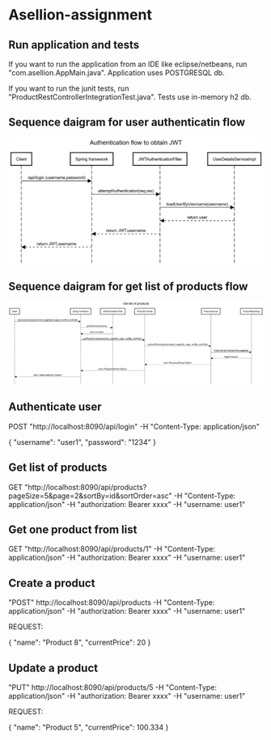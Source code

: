 # Asellion-assignment

## Run application and tests
If you want to run the application from an IDE like eclipse/netbeans, run "com.asellion.AppMain.java".  Application uses POSTGRESQL db.

If you want to run the junit tests, run "ProductRestControllerIntegrationTest.java".  Tests use in-memory h2 db.

## Sequence daigram for user authenticatin flow

![](images/AuthFlow.png)

## Sequence daigram for get list of products flow

![](images/GetProductsFlow.png)



## Authenticate user
POST "http://localhost:8090/api/login" -H "Content-Type: application/json"

{
    "username": "user1",
    "password": "1234"
}

## Get list of products
GET "http://localhost:8090/api/products?pageSize=5&page=2&sortBy=id&sortOrder=asc" -H "Content-Type: application/json" -H "authorization: Bearer xxxx" -H "username: user1"

## Get one product from list
GET "http://localhost:8090/api/products/1" -H "Content-Type: application/json" -H "authorization: Bearer xxxx" -H "username: user1"

## Create a product
"POST" http://localhost:8090/api/products -H "Content-Type: application/json" -H "authorization: Bearer xxxx" -H "username: user1"

REQUEST:

{
    "name": "Product 8",
    "currentPrice": 20
}

## Update a product
"PUT" http://localhost:8090/api/products/5 -H "Content-Type: application/json" -H "authorization: Bearer xxxx" -H "username: user1"

REQUEST:

{
    "name": "Product 5",
    "currentPrice": 100.334
}


